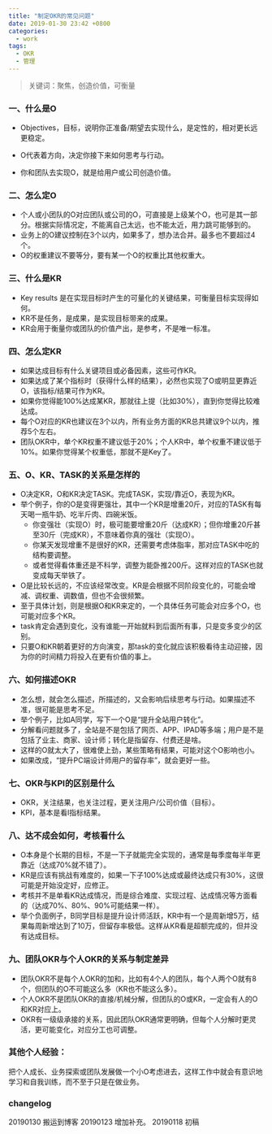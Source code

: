 ```yaml
---
title: "制定OKR的常见问题"
date: 2019-01-30 23:42 +0800
categories:
  - work
tags:
  - OKR
  - 管理
---
```


> 关键词：聚焦，创造价值，可衡量

### 一、什么是O

- Objectives，目标，说明你正准备/期望去实现什么，是定性的，相对更长远更稳定。

- O代表着方向，决定你接下来如何思考与行动。
- 你和团队去实现O，就是给用户或公司创造价值。

### 二、怎么定O

- 个人或小团队的O对应团队或公司的O，可直接是上级某个O，也可是其一部分。根据实际情况定，不能离自己太远，也不能太近，用力跳可能够到的。
- 业务上的O建议控制在3个以内，如果多了，想办法合并。最多也不要超过4个。
- O的权重建议不要等分，要有某一个O的权重比其他权重大。

### 三、什么是KR
- Key results 是在实现目标时产生的可量化的关键结果，可衡量目标实现得如何。
- KR不是任务，是成果，是实现目标带来的成果。
- KR会用于衡量你或团队的价值产出，是参考，不是唯一标准。

### 四、怎么定KR
- 如果达成目标有什么关键项目或必备因素，这些可作KR。
- 如果达成了某个指标时（获得什么样的结果），必然也实现了O或明显更靠近O，该指标/结果可作为KR。
- 如果你觉得能100%达成某KR，那就往上提（比如30%），直到你觉得比较难达成。
- 每个O对应的KR也建议在3个以内，所有业务方面的KR总共建议9个以内，推荐5个左右。
- 团队OKR中，单个KR权重不建议低于20%；个人KR中，单个权重不建议低于10%。如果你觉得某个权重低，那就不是Key了。

### 五、O、KR、TASK的关系是怎样的

- O决定KR，O和KR决定TASK。完成TASK，实现/靠近O，表现为KR。
- 举个例子，你的O是变得更强壮，其中一个KR是增重20斤，对应的TASK有每天喝一瓶牛奶、吃半斤肉、四碗米饭。
   - 你变强壮（实现O）时，极可能要增重20斤（达成KR）；但你增重20斤甚至30斤（完成KR），不意味着你真的强壮（实现O）。
   - 你某天发现增重不是很好的KR，还需要考虑体脂率，那对应TASK中吃的结构要调整。
   - 或者觉得看体重还是不科学，调整为能卧推200斤。这样对应的TASK也就变成每天举铁了。
- O是比较长远的，不应该经常改变。KR是会根据不同阶段变化的，可能会增减、调权重、调数值，但也不会很频繁。
- 至于具体计划，则是根据O和KR来定的，一个具体任务可能会对应多个O，也可能对应多个KR。
- task肯定会遇到变化，没有谁能一开始就料到后面所有事，只是变多变少的区别。
- 只要O和KR朝着更好的方向演变，那task的变化就应该积极看待主动迎接，因为你的时间精力将投入在更有价值的事上。

### 六、如何描述OKR

- 怎么想，就会怎么描述，所描述的，又会影响后续思考与行动。如果描述不准，很可能是思考不足。
- 举个例子，比如A同学，写下一个O是“提升全站用户转化”。
- 分解看问题就多了，全站是不是包括了网页、APP、IPAD等多端；用户是不是包括了业主、商家、设计师；转化是指留存、付费还是啥。
- 这样的O就太大了，很难使上劲，某些策略有结果，可能对这个O影响也小。
- 如果改成，“提升PC端设计师用户的留存率”，就会更好一些。

### 七、OKR与KPI的区别是什么

- OKR，关注结果，也关注过程，更关注用户/公司价值（目标）。
- KPI，基本是看I指标结果。

### 八、达不成会如何，考核看什么

- O本身是个长期的目标，不是一下子就能完全实现的，通常是每季度每半年更靠近（达成70%就不错了）。
- KR是应该有挑战有难度的，如果一下子100%达成或最终达成只有30%，这很可能是开始没定好，应修正。
- 考核并不是单看KR达成情况，而是综合难度、实现过程、达成情况等方面看的（达成70%、80%、90%可能结果一样）。
- 举个负面例子，B同学目标是提升设计师活跃，KR中有一个是周新增5万，结果每周新增达到了10万，但留存率极低。这样从KR看是超额完成的，但并没有达成目标。

### 九、团队OKR与个人OKR的关系与制定差异

- 团队OKR不是每个人OKR的加和，比如有4个人的团队，每个人两个O就有8个，但团队的O不可能这么多（KR也不能这么多）。
- 个人OKR不是团队OKR的直接/机械分解，但团队的O或KR，一定会有人的O和KR对应上。
- OKR有一级级承接的关系，因此团队OKR通常更明确，但每个人分解时更灵活，更可能变化，对应分工也可调整。


### 其他个人经验：

把个人成长、业务探索或团队发展做一个小O考虑进去，这样工作中就会有意识地学习和自我训练，而不至于只是在做业务。


### changelog

20190130 搬运到博客
20190123 增加补充。
20190118 初稿
